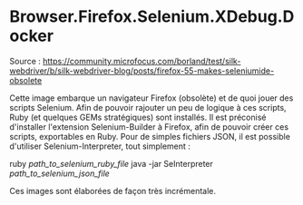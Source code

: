 # Browser.Firefox.Selenium.XDebug.Docker

Source : https://community.microfocus.com/borland/test/silk-webdriver/b/silk-webdriver-blog/posts/firefox-55-makes-seleniumide-obsolete

Cette image embarque un navigateur Firefox (obsolète) et de quoi jouer des scripts Selenium. Afin de pouvoir rajouter un peu de logique à ces scripts, Ruby (et quelques GEMs stratégiques) sont installés. Il est préconisé d'installer l'extension Selenium-Builder à Firefox, afin de pouvoir créer ces scripts, exportables en Ruby. Pour de simples fichiers JSON, il est possible d'utiliser Selenium-Interpreter, tout simplement :

ruby *path_to_selenium_ruby_file*
java -jar SeInterpreter *path_to_selenium_json_file*

Ces images sont élaborées de façon très incrémentale.

